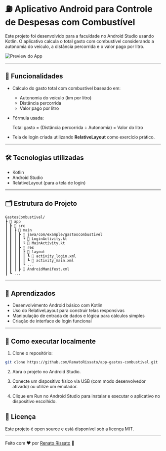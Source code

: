 # ⛽ Aplicativo Android para Controle de Despesas com Combustível

Este projeto foi desenvolvido para a faculdade no Android Studio usando Kotlin. O aplicativo calcula o total gasto com combustível considerando a autonomia do veículo, a distância percorrida e o valor pago por litro.

<img src="/path/para/imagem_preview.png" alt="Preview do App" >

---

## 🚀 Funcionalidades

- Cálculo do gasto total com combustível baseado em:
  - Autonomia do veículo (km por litro)
  - Distância percorrida
  - Valor pago por litro
- Fórmula usada:

  Total gasto = (Distância percorrida ÷ Autonomia) × Valor do litro

- Tela de login criada utilizando **RelativeLayout** como exercício prático.

---

## 🛠️ Tecnologias utilizadas

- Kotlin
- Android Studio
- RelativeLayout (para a tela de login)

---

## 🗂️ Estrutura do Projeto
```
GastosCombustivel/
┣ 📂 app
┃ ┣ 📂 src
┃ ┃ ┣ 📂 main
┃ ┃ ┃ ┣ 📂 java/com/example/gastoscombustivel
┃ ┃ ┃ ┃ ┗ 📄 LoginActivity.kt
┃ ┃ ┃ ┃ ┗ 📄 MainActivity.kt
┃ ┃ ┃ ┣ 📂 res
┃ ┃ ┃ ┃ ┣ 📂 layout
┃ ┃ ┃ ┃ ┃ ┗ 📄 activity_login.xml
┃ ┃ ┃ ┃ ┃ ┗ 📄 activity_main.xml
┃ ┃ ┃ ┃ ┗ ...
┃ ┃ ┃ ┣ 📄 AndroidManifest.xml
┃ ┗ ...
```

---

## 🧠 Aprendizados

- Desenvolvimento Android básico com Kotlin
- Uso do RelativeLayout para construir telas responsivas
- Manipulação de entrada de dados e lógica para cálculos simples
- Criação de interface de login funcional

---

## 📌 Como executar localmente

1. Clone o repositório:

```bash
git clone https://github.com/RenatoRissato/app-gastos-combustivel.git
```
2. Abra o projeto no Android Studio.

3. Conecte um dispositivo físico via USB (com modo desenvolvedor ativado) ou utilize um emulador.

4. Clique em Run no Android Studio para instalar e executar o aplicativo no dispositivo escolhido.


## 📜 Licença

Este projeto é open source e está disponível sob a licença MIT.

---

Feito com ❤️ por [Renato Rissato](https://github.com/RenatoRissato) 🚀
